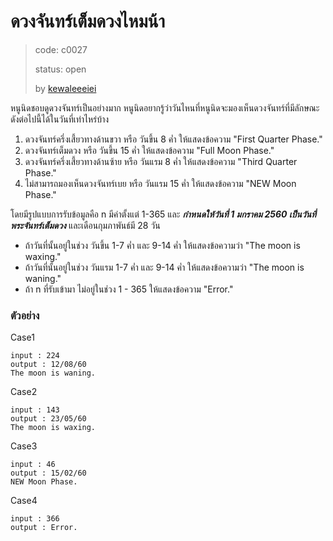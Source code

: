 # ดวงจันทร์เต็มดวงไหมน้า #
> code: c0027
>
> status: open
>
> by [kewaleeeiei](https://github.com/kewaleeeiei)

หนูนิดชอบดูดวงจันทร์เป็นอย่างมาก หนูนิดอยากรู้ว่าวันไหนที่หนูนิดจะมองเห็นดวงจันทร์ที่มีลักษณะดังต่อไปนี้ได้ในวันที่เท่าไหร่บ้าง

1.  ดวงจันทร์ครึ่งเสี้ยวทางด้านขวา หรือ วันขึ้น 8 ค่ำ ให้แสดงข้อความ "First Quarter Phase."
2.  ดวงจันทร์เต็มดวง หรือ วันขึ้น 15 ค่ำ ให้แสดงข้อความ "Full Moon Phase."
3.  ดวงจันทร์ครึ่งเสี้ยวทางด้านซ้าย หรือ วันแรม 8 ค่ำ ให้แสดงข้อความ "Third Quarter Phase."
4.  ไม่สามารถมองเห็นดวงจันทร์เบย หรือ วันแรม 15 ค่ำ ให้แสดงข้อความ "NEW Moon Phase."

โดยมีรูปแบบการรับข้อมูลคือ n มีค่าตั้งแต่ 1-365 และ ***กำหนดให้วันที่ 1 มกราคม 2560 เป็นวันที่พระจันทร์เต็มดวง*** และเดือนกุมภาพันธ์มี 28 วัน

-   ถ้าวันที่นั้นอยู่ในช่วง วันขึ้น 1-7 ค่ำ และ 9-14 ค่ำ ให้แสดงข้อความว่า "The moon is waxing."
-   ถ้าวันที่นั้นอยู่ในช่วง วันแรม 1-7 ค่ำ และ 9-14 ค่ำ ให้แสดงข้อความว่า "The moon is waning."
-   ถ้า n ที่รับเข้ามา ไม่อยู่ในช่วง 1 - 365 ให้แสดงข้อความ "Error."

### ตัวอย่าง ###
Case1
```
input : 224
output : 12/08/60
The moon is waning.
```

Case2
```
input : 143
output : 23/05/60
The moon is waxing.
```

Case3
```  
input : 46
output : 15/02/60
NEW Moon Phase.
```      

Case4
```       
input : 366
output : Error.
```       
